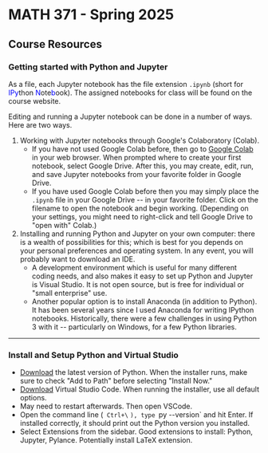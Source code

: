 # MATH 371 - Spring 2025

## Course Resources

### Getting started with Python and Jupyter
As a file, each Jupyter notebook has the file extension `.ipynb` (short for <span style="color:blue;">IPy</span>thon <span style="color:blue;">N</span>ote<span style="color:blue;">b</span>ook). The assigned notebooks for class will be found on the course website.

Editing and running a Jupyter notebook can be done in a number of ways. Here are two ways.
1. Working with Jupyter notebooks through Google's Colaboratory (Colab). 
    * If you have not used Google Colab before, then go to [Google Colab](https://colab.google/) in your web browser. When prompted where to create your first notebook, select Google Drive. After this, you may create, edit, run, and save Jupyter notebooks from your favorite folder in Google Drive.
    * If you have used Google Colab before then you may simply place the `.ipynb` file in your Google Drive -- in your favorite folder. Click on the filename to open the notebook and begin working. (Depending on your settings, you might need to right-click and tell Google Drive to "open with" Colab.)
2. Installing and running Python and Jupyter on your own computer: there is a wealth of possibilities for this; which is best for you depends on your personal preferences and operating system. In any event, you will probably want to download an IDE.
    * A development environment which is useful for many different coding needs, and also makes it easy to set up Python and Jupyter is Visual Studio. It is not open source, but is free for individual or "small enterprise" use.
    * Another popular option is to install Anaconda (in addition to Python). It has been several years since I used Anaconda for writing IPython notebooks. Historically, there were a few challenges in using Python 3 with it -- particularly on Windows, for a few Python libraries. 

---

### Install and Setup Python and Virtual Studio
* [Download](https://www.python.org/downloads/) the latest version of Python. When the installer runs, make sure to check "Add to Path" before selecting "Install Now."
* [Download]() Virtual Studio Code. When running the installer, use all default options.
* May need to restart afterwards. Then open VSCode.
* Open the command line (` Ctrl+\` `), type `py --version` and hit Enter. If installed correctly, it should print out the Python version you installed.
* Select Extensions from the sidebar. Good extensions to install: Python, Jupyter, Pylance. Potentially install LaTeX extension. 